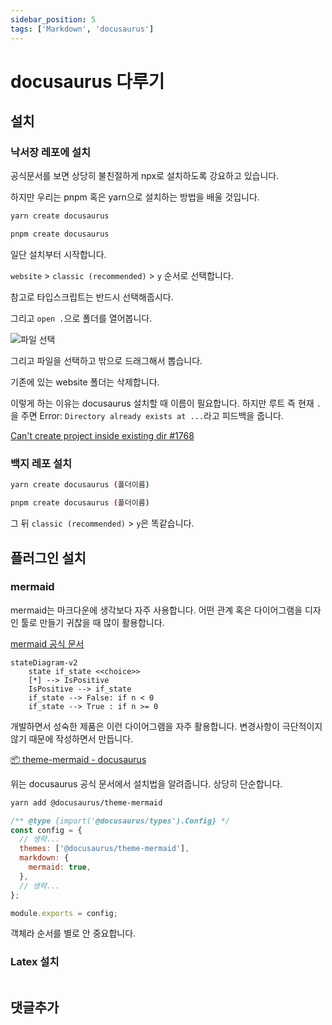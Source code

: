 ```yaml
---
sidebar_position: 5
tags: ['Markdown', 'docusaurus']
---
```


# docusaurus 다루기

## 설치

### 낙서장 레포에 설치

공식문서를 보면 상당히 불친절하게 npx로 설치하도록 강요하고 있습니다.

하지만 우리는 pnpm 혹은 yarn으로 설치하는 방법을 배울 것입니다.

```sh
yarn create docusaurus
```

```sh
pnpm create docusaurus
```

일단 설치부터 시작합니다.

`website` > `classic (recommended)` > `y` 순서로 선택합니다.

참고로 타입스크립트는 반드시 선택해줍시다.

그리고 `open .`으로 폴더를 열어봅니다.

![파일 선택](https://user-images.githubusercontent.com/84452145/241558529-c3f14bc4-c74f-42d5-95ec-c5ae2a3ccb66.png)

그리고 파일을 선택하고 밖으로 드래그해서 뽑습니다.

기존에 있는 website 폴더는 삭제합니다.

이렇게 하는 이유는 docusaurus 설치할 때 이름이 필요합니다. 하지만 루트 즉 현재 `.`을 주면 Error: `Directory already exists at ...`라고 피드백을 줍니다.

[Can't create project inside existing dir #1768](https://github.com/facebook/docusaurus/issues/1768)

### 백지 레포 설치

```sh
yarn create docusaurus (폴더이름)
```

```sh
pnpm create docusaurus (폴더이름)
```

그 뒤 `classic (recommended)` > `y`은 똑같습니다.

## 플러그인 설치

### mermaid

mermaid는 마크다운에 생각보다 자주 사용합니다. 어떤 관계 혹은 다이어그램을 디자인 툴로 만들기 귀찮을 때 많이 활용합니다.

[mermaid 공식 문서](https://mermaid.js.org/)

```mermaid
stateDiagram-v2
    state if_state <<choice>>
    [*] --> IsPositive
    IsPositive --> if_state
    if_state --> False: if n < 0
    if_state --> True : if n >= 0
```

개발하면서 성숙한 제품은 이런 다이어그램을 자주 활용합니다. 변경사항이 극단적이지 않기 때문에 작성하면서 만듭니다.

[📦 theme-mermaid - docusaurus](https://docusaurus.io/docs/next/api/themes/@docusaurus/theme-mermaid)

위는 docusaurus 공식 문서에서 설치법을 알려줍니다. 상당히 단순합니다.

```sh
yarn add @docusaurus/theme-mermaid
```

```js title="docusaurus.config.js"
/** @type {import('@docusaurus/types').Config} */
const config = {
  // 생략...
  themes: ['@docusaurus/theme-mermaid'],
  markdown: {
    mermaid: true,
  },
  // 생략...
};

module.exports = config;
```

객체라 순서를 별로 안 중요합니다.

### Latex 설치

```sh

```

## 댓글추가
